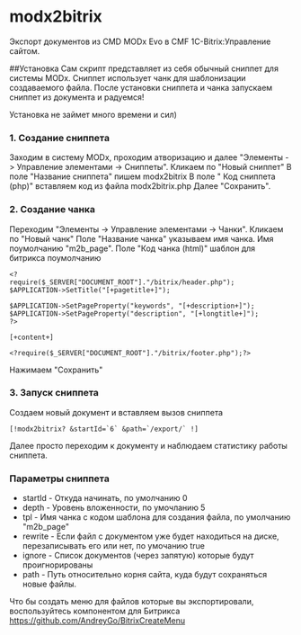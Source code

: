 modx2bitrix
===========

Экспорт документов из CMD MODx Evo в CMF 1C-Bitrix:Управление сайтом.

##Установка
Сам скрипт представляет из себя обычный сниппет для системы MODx. Сниппет использует чанк для шаблонизации создаваемого файла.
После установки сниппета и чанка запускаем сниппет из документа и радуемся!

Установка не займет много времени и сил)

### 1. Создание сниппета
Заходим в систему MODx, проходим атворизацию и далее "Элементы -> Управление элементами -> Сниппеты".
Кликаем по "Новый сниппет"
В поле "Название сниппета" пишем modx2bitrix
В поле " Код сниппета (php)" вставляем код из файла modx2bitrix.php
Далее "Сохранить".

### 2. Создание чанка
Переходим "Элементы -> Управление элементами -> Чанки".
Кликаем по "Новый чанк"
Поле "Название чанка" указываем имя чанка. Имя поумолчанию "m2b_page".
Поле "Код чанка (html)" шаблон для битрикса поумолчанию
```
<?
require($_SERVER["DOCUMENT_ROOT"]."/bitrix/header.php");
$APPLICATION->SetTitle("[+pagetitle+]");

$APPLICATION->SetPageProperty("keywords", "[+description+]");
$APPLICATION->SetPageProperty("description", "[+longtitle+]");
?>

[+content+]

<?require($_SERVER["DOCUMENT_ROOT"]."/bitrix/footer.php");?>
```
Нажимаем "Сохранить"

### 3. Запуск сниппета
Создаем новый документ и вставляем вызов сниппета

```
[!modx2bitrix? &startId=`6` &path=`/export/` !]
```

Далее просто переходим к документу и наблюдаем статистику работы сниппета.


### Параметры сниппета
* startId - Откуда начинать, по умолчанию 0
* depth   - Уровень вложенности, по умочланию 5
* tpl - Имя чанка с кодом шаблона для создания файла, по умолчанию "m2b_page" 
* rewrite - Если файл с документом уже будет находиться на диске, перезаписывать его или нет, по умочанию true
* ignore  - Список документов (через запятую) которые будут проигнорированы
* path - Путь относительно корня сайта, куда будут сохраняться новые файлы.

Что бы создать меню для файлов которые вы экспортировали, воспользуйтесь компонентом для Битрикса
https://github.com/AndreyGo/BitrixCreateMenu
